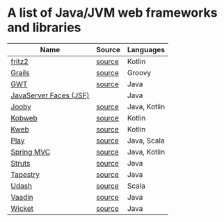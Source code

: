 # A list of Java/JVM web frameworks and libraries

| Name | Source | Languages |
| ---- | ------ | --------- |
| [fritz2](https://www.fritz2.dev/)                | [source](https://github.com/jwstegemann/fritz2)                | Kotlin                |
| [Grails](https://grails.org/)                | [source](https://github.com/grails/grails-core)                | Groovy                |
| [GWT](https://www.gwtproject.org/)                | [source](https://github.com/gwtproject/gwt)                | Java                |
| [JavaServer Faces (JSF)](https://jakarta.ee/specifications/faces/)                |                 | Java                |
| [Jooby](https://jooby.io/)                | [source](https://github.com/jooby-project/jooby)                | Java, Kotlin                |
| [Kobweb](https://kobweb.varabyte.com/)                | [source](https://github.com/varabyte/kobweb)                | Kotlin                |
| [Kweb](http://kweb.io/)                | [source](https://github.com/kwebio/kweb-core)                | Kotlin                |
| [Play](https://www.playframework.com/)                | [source](https://github.com/playframework/playframework)                | Java, Scala                |
| [Spring MVC](https://spring.io/projects/spring-framework)                | [source](https://github.com/spring-projects/spring-framework)                | Java, Kotlin                |
| [Struts](https://struts.apache.org/)                | [source](https://github.com/apache/struts)                | Java                |
| [Tapestry](https://tapestry.apache.org/)                | [source](https://github.com/apache/tapestry-5)                | Java                |
| [Udash](https://udash.io/)                | [source](https://github.com/UdashFramework/udash-core)                | Scala                |
| [Vaadin](https://vaadin.com/)                | [source](https://github.com/vaadin/framework)                | Java                |
| [Wicket](https://wicket.apache.org/)                | [source](https://github.com/apache/wicket)                | Java                |

